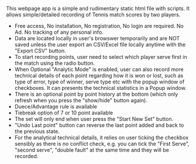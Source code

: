 This webpage app is a simple and rudimentary static html file with scripts. It allows simple/detailed recording of Tennis match scores by two players. 

- Free access, No installation, No registration, No login are required. No Ad. No tracking of any personal info. 
- Data are located locally in user's browswer temporarily and are NOT saved unless the user export an CSV/Excel file locally anytime with the "Export CSV" button.
- To start recording points, user need to select which player serve first in the match using the radio button.
- When Optional "Analytic Mode" is enabled, user can also record more technical details of each point regarding how it is won or lost, such as type of error, type of winner, serve type etc with the popup window of checkboxes. It can presents the technical statistics in a Popup window.
- There is an optional point by point history at the bottom (which only refresh when you press the "show/hide" button again).
- Duece/Advantage rule is available
- Tiebreak option of 7 or 10 point available
- The set will only end when user press the "Start New Set" button.
- "Undo Last point" button can reverse the last point added and back to the previous state.
- For the analytical technical details, it relies on user ticking the checkbox sensibly as there is no conflict check, e.g. you can tick the "First Serve", "second serve", "double fault" at the same time and they will be recorded.  
